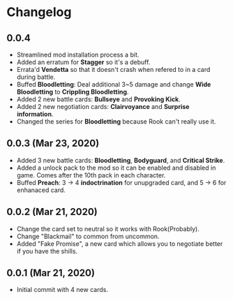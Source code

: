 # Changelog

## 0.0.4

* Streamlined mod installation process a bit.
* Added an erratum for **Stagger** so it's a debuff.
* Errata'd **Vendetta** so that it doesn't crash when refered to in a card during battle.
* Buffed **Bloodletting**: Deal additional 3~5 damage and change **Wide Bloodletting** to **Crippling Bloodletting**.
* Added 2 new battle cards: **Bullseye** and **Provoking Kick**.
* Added 2 new negotiation cards: **Clairvoyance** and **Surprise information**.
* Changed the series for **Bloodletting** because Rook can't really use it.

## 0.0.3 (Mar 23, 2020)

* Added 3 new battle cards: **Bloodletting**, **Bodyguard**, and **Critical Strike**.
* Added a unlock pack to the mod so it can be enabled and disabled in game. Comes after the 10th pack in each character.
* Buffed **Preach**: 3 -> 4 **indoctrination** for unupgraded card, and 5 -> 6 for enhanaced card.

## 0.0.2 (Mar 21, 2020)

* Change the card set to neutral so it works with Rook(Probably).
* Change "Blackmail" to common from uncommon.
* Added "Fake Promise", a new card which allows you to negotiate better if you have the shills.

## 0.0.1 (Mar 21, 2020)

* Initial commit with 4 new cards.
